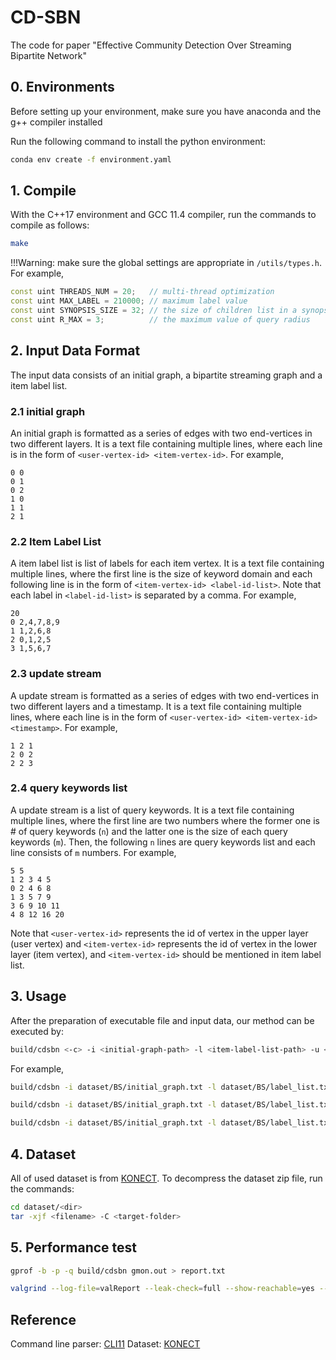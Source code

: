 # CD-SBN

The code for paper "Effective Community Detection Over Streaming Bipartite Network"

## 0. Environments

Before setting up your environment, make sure you have anaconda and the g++ compiler installed

Run the following command to install the python environment:

```bash
conda env create -f environment.yaml
```

## 1. Compile

With the C++17 environment and GCC 11.4 compiler, run the commands to compile as follows:

```bash
make
```

!!!Warning: make sure the global settings are appropriate in `/utils/types.h`. For example,

```cpp
const uint THREADS_NUM = 20;   // multi-thread optimization
const uint MAX_LABEL = 210000; // maximum label value
const uint SYNOPSIS_SIZE = 32; // the size of children list in a synopsis node
const uint R_MAX = 3;          // the maximum value of query radius
```

## 2. Input Data Format

The input data consists of an initial graph, a bipartite streaming graph and a item label list.

### 2.1 initial graph

An initial graph is formatted as a series of edges with two end-vertices in two different layers. It is a text file containing multiple lines, where each line is in the form of `<user-vertex-id> <item-vertex-id>`. For example,

```text/plain
0 0
0 1
0 2
1 0
1 1
2 1
```

### 2.2 Item Label List

A item label list is list of labels for each item vertex. It is a text file containing multiple lines, where the first line is the size of keyword domain and  each following line is in the form of `<item-vertex-id> <label-id-list>`. Note that each label in `<label-id-list>` is separated by a comma. For example,

```text/plain
20
0 2,4,7,8,9
1 1,2,6,8
2 0,1,2,5
3 1,5,6,7
```

### 2.3 update stream

A update stream is formatted as a series of edges with two end-vertices in two different layers and a timestamp. It is a text file containing multiple lines, where each line is in the form of `<user-vertex-id> <item-vertex-id> <timestamp>`. For example,

```text/plain
1 2 1
2 0 2
2 2 3
```

### 2.4 query keywords list

A update stream is a list of query keywords. It is a text file containing multiple lines, where the first line are two numbers where the former one is # of query keywords (`n`) and the latter one is the size of each query keywords (`m`). Then, the following `n` lines are query keywords list and each line consists of `m` numbers. For example,

```text/plain
5 5
1 2 3 4 5
0 2 4 6 8
1 3 5 7 9
3 6 9 10 11
4 8 12 16 20
```

Note that `<user-vertex-id>` represents the id of vertex in the upper layer (user vertex) and `<item-vertex-id>` represents the id of vertex in the lower layer (item vertex), and `<item-vertex-id>` should be mentioned in item label list.

## 3. Usage

After the preparation of executable file and input data, our method can be executed by:

```bash
build/cdsbn <-c> -i <initial-graph-path> -l <item-label-list-path> -u <update-stream-path> -t <query-timestamp> -w <sliding-window-size> -q <query-keywords-path> -k <query-support-threshold> -r <query-maximum-radius> -s <query-score-threshold>
```

For example,

```bash
build/cdsbn -i dataset/BS/initial_graph.txt -l dataset/BS/label_list.txt -u dataset/BS/update_stream.txt -q dataset/BS/query_keywords_list-5.txt -t 599996400 -w 100 -k 4 -r 2 -s 2

build/cdsbn -i dataset/BS/initial_graph.txt -l dataset/BS/label_list.txt -u dataset/BS/update_stream.txt -q dataset/BS/query_keywords_list-10.txt -t 599996400 -w 100 -k 4 -r 2 -s 2

build/cdsbn -i dataset/BS/initial_graph.txt -l dataset/BS/label_list.txt -u dataset/BS/update_stream.txt -q dataset/BS/query_keywords_list-20.txt -t 599996400 -w 100 -k 4 -r 2 -s 2
```

## 4. Dataset

All of used dataset is from [KONECT](http://konect.cc/). To decompress the dataset zip file, run the commands:

```bash
cd dataset/<dir>
tar -xjf <filename> -C <target-folder>
```

## 5. Performance test

```bash
gprof -b -p -q build/cdsbn gmon.out > report.txt

valgrind --log-file=valReport --leak-check=full --show-reachable=yes --leak-resolution=low
```

## Reference

Command line parser: [CLI11](https://github.com/CLIUtils/CLI11)
Dataset: [KONECT](http://konect.cc/)
